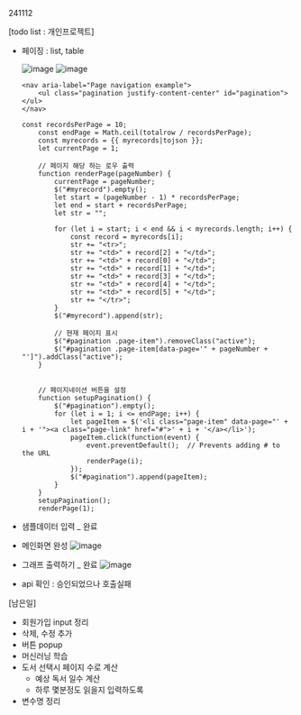 241112

[todo list : 개인프로젝트]
- 페이징 : list, table

    ![image](https://github.com/user-attachments/assets/bce8b2d9-6a67-4dc2-9e03-841b0a40034d)
    ![image](https://github.com/user-attachments/assets/d59be8d3-0882-4a29-ac4c-bdca19c52f46)


    ```
    <nav aria-label="Page navigation example">
        <ul class="pagination justify-content-center" id="pagination"></ul>
    </nav>
    ```

    ```
    const recordsPerPage = 10;
        const endPage = Math.ceil(totalrow / recordsPerPage);
        const myrecords = {{ myrecords|tojson }};
        let currentPage = 1;

        // 페이지 해당 하는 로우 출력
        function renderPage(pageNumber) {
            currentPage = pageNumber;
            $("#myrecord").empty();
            let start = (pageNumber - 1) * recordsPerPage;
            let end = start + recordsPerPage;
            let str = "";

            for (let i = start; i < end && i < myrecords.length; i++) {
                const record = myrecords[i];
                str += "<tr>";
                str += "<td>" + record[2] + "</td>";
                str += "<td>" + record[0] + "</td>";
                str += "<td>" + record[1] + "</td>";
                str += "<td>" + record[3] + "</td>";
                str += "<td>" + record[4] + "</td>";
                str += "<td>" + record[5] + "</td>";
                str += "</tr>";
            }
            $("#myrecord").append(str);

            // 현재 페이지 표시
            $("#pagination .page-item").removeClass("active");
            $("#pagination .page-item[data-page='" + pageNumber + "']").addClass("active");
        }


        // 페이지네이션 버튼을 설정
        function setupPagination() {
            $("#pagination").empty();
            for (let i = 1; i <= endPage; i++) {
                let pageItem = $('<li class="page-item" data-page="' + i + '"><a class="page-link" href="#">' + i + '</a></li>');
                pageItem.click(function(event) {
                    event.preventDefault();  // Prevents adding # to the URL
                    renderPage(i);
                });
                $("#pagination").append(pageItem);
            }
        }
        setupPagination();
        renderPage(1);
    ```
    

- 샘플데이터 입력 _ 완료
- 메인화면 완성
    ![image](https://github.com/user-attachments/assets/3de2ddb3-d85b-46b8-93c8-3a60d63672ec)

- 그래프 출력하기 _ 완료
    ![image](https://github.com/user-attachments/assets/d935b0bc-7c85-43b3-937e-8145aa44ae47)


- api 확인 : 승인되었으나 호출실패


[남은일]
- 회원가입 input 정리
- 삭제, 수정 추가
- 버튼 popup
- 머신러닝 학습
- 도서 선택시 페이지 수로 계산 
	- 예상 독서 일수 계산
	- 하루 몇분정도 읽을지 입력하도록
- 변수명 정리
